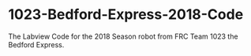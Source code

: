 # 1023-Bedford-Express-2018-Code
The Labview Code for the 2018 Season robot from FRC Team 1023 the Bedford Express.
